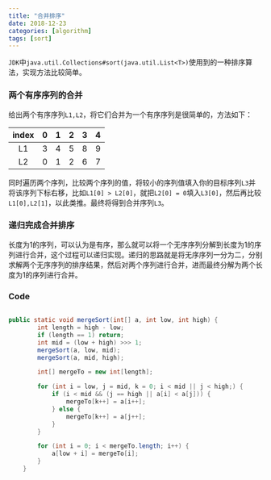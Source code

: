 ```yaml
---
title: "合并排序"
date: 2018-12-23
categories: [algorithm]
tags: [sort]
---
```

`JDK`中`java.util.Collections#sort(java.util.List<T>)`使用到的一种排序算法，实现方法比较简单。

### 两个有序序列的合并
给出两个有序序列`L1,L2`，将它们合并为一个有序序列是很简单的，方法如下：

|index|0|1|2|3|4|
|:-:|:-:|:-:|:-:|:-:|:-:|
|L1|3|4|5|8|9|
|L2|0|1|2|6|7|

同时遍历两个序列，比较两个序列的值，将较小的序列值填入你的目标序列`L3`并将该序列下标右移，比如`L1[0] > L2[0]`，就把`L2[0] = 0`填入`L3[0]`，然后再比较`L1[0],L2[1]`，以此类推。最终将得到合并序列`L3`。

### 递归完成合并排序

长度为1的序列，可以认为是有序，那么就可以将一个无序序列分解到长度为1的序列进行合并，这个过程可以递归实现。递归的思路就是将无序序列一分为二，分别求解两个无序序列的排序结果，然后对两个序列进行合并，进而最终分解为两个长度为1的序列进行合并。

### Code

``` java

public static void mergeSort(int[] a, int low, int high) {
        int length = high - low;
        if (length == 1) return;
        int mid = (low + high) >>> 1;
        mergeSort(a, low, mid);
        mergeSort(a, mid, high);

        int[] mergeTo = new int[length];

        for (int i = low, j = mid, k = 0; i < mid || j < high;) {
            if (i < mid && (j == high || a[i] < a[j])) {
                mergeTo[k++] = a[i++];
            } else {
                mergeTo[k++] = a[j++];
            }
        }

        for (int i = 0; i < mergeTo.length; i++) {
            a[low + i] = mergeTo[i];
        }
    }

```
